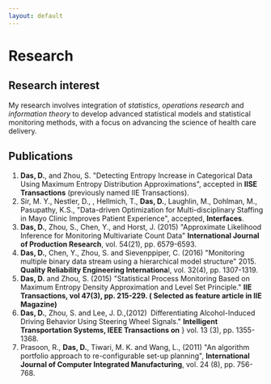 ```yaml
---
layout: default
---
```


# Research

## Research interest

My research involves integration of *statistics*, *operations research* and *information theory* to develop advanced statistical models and statistical monitoring methods, with a focus on advancing the science of health care delivery.

## Publications

1. **Das, D.**, and Zhou, S. "Detecting Entropy Increase in Categorical Data Using Maximum Entropy Distribution Approximations", accepted in **IISE Transactions** (previously named IIE Transactions).
2. Sir, M. Y., Nestler, D., , Hellmich, T., **Das, D.**, Laughlin, M., Dohlman, M., Pasupathy, K.S., "Data-driven Optimization for Multi-disciplinary Staffing in Mayo Clinic Improves Patient Experience", accepted, **Interfaces**.
3. **Das, D.**, Zhou, S., Chen, Y., and Horst, J. (2015) "Approximate Likelihood Inference for Monitoring Multivariate Count Data" **International Journal of Production Research**, vol. 54(21), pp. 6579-6593.
4. **Das, D.**, Chen, Y., Zhou, S. and Sievenppiper, C. (2016) "Monitoring multiple binary data stream using a hierarchical model structure" 2015. **Quality Reliability Engineering Internationa**l, vol. 32(4), pp. 1307-1319.
5. **Das, D.** and Zhou, S. (2015) "Statistical Process Monitoring Based on Maximum Entropy Density Approximation and Level Set Principle." **IIE Transactions, vol 47(3), pp. 215-229. ( Selected as feature article in IIE Magazine)**
6. **Das, D.**, Zhou, S. and Lee, J. D.,(2012)` `Differentiating Alcohol-Induced Driving Behavior Using Steering Wheel Signals." **Intelligent Transportation Systems, IEEE Transactions on**
} vol. 13 (3), pp. 1355-1368.
7. Prasoon, R., **Das, D.**, Tiwari, M. K. and  Wang, L., (2011) "An algorithm portfolio approach to re-configurable set-up planning", **International Journal of Computer Integrated Manufacturing**, vol. 24 (8), pp. 756-768.


